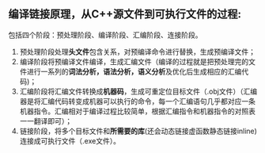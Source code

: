 ## 编译链接原理，从C++源文件到可执行文件的过程:
包括四个阶段：预处理阶段、编译阶段、汇编阶段、连接阶段。  
1. 预处理阶段处理**头文件**包含关系，对预编译命令进行替换，生成预编译文件；
2. 编译阶段将预编译文件编译，生成汇编文件（编译的过程就是把预处理完的文件进行一系列的**词法分析，语法分析，语义分析**及优化后生成相应的汇编代码)；
3. 汇编阶段将汇编文件转换成**机器码**，生成可重定位目标文件（.obj文件）（汇编器是将汇编代码转变成机器可以执行的命令，每一个汇编语句几乎都对应一条机器指令。汇编相对于编译过程比较简单，根据汇编指令和机器指令的对照表一一翻译即可）；
4. 链接阶段，将多个目标文件和**所需要的库**(还会动态链接虚函数静态链接inline)连接成可执行文件（.exe文件）。
